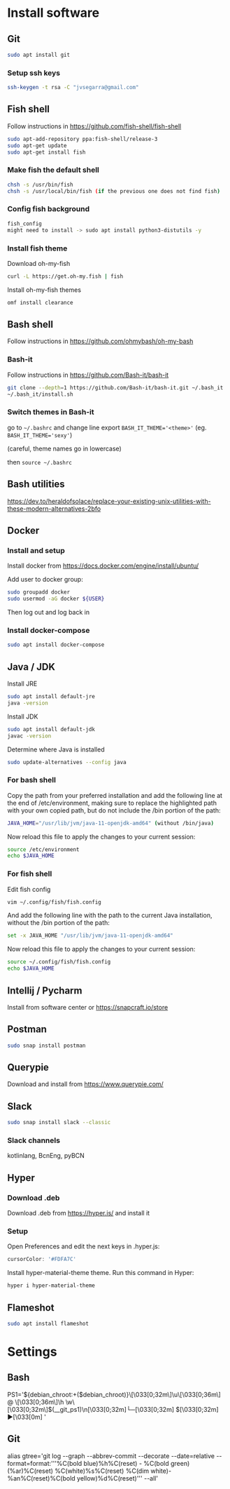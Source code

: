 # Install software
## Git
```bash
sudo apt install git
```

### Setup ssh keys
```bash
ssh-keygen -t rsa -C "jvsegarra@gmail.com"
```

## Fish shell
Follow instructions in <https://github.com/fish-shell/fish-shell>

```bash
sudo apt-add-repository ppa:fish-shell/release-3
sudo apt-get update
sudo apt-get install fish
```

### Make fish the default shell
```bash
chsh -s /usr/bin/fish
chsh -s /usr/local/bin/fish (if the previous one does not find fish)
```

### Config fish background
```bash
fish_config
might need to install -> sudo apt install python3-distutils -y 
```

### Install fish theme
Download oh-my-fish
```bash
curl -L https://get.oh-my.fish | fish
```

Install oh-my-fish themes
```bash
omf install clearance
```

## Bash shell
Follow instructions in <https://github.com/ohmybash/oh-my-bash>

### Bash-it
Follow instructions in <https://github.com/Bash-it/bash-it>

```bash
git clone --depth=1 https://github.com/Bash-it/bash-it.git ~/.bash_it
~/.bash_it/install.sh
```
### Switch themes in Bash-it
go to ```~/.bashrc``` and change line export ```BASH_IT_THEME='<theme>'``` (eg. ```BASH_IT_THEME='sexy'```)

(careful, theme names go in lowercase)

then ```source ~/.bashrc```

## Bash utilities
<https://dev.to/heraldofsolace/replace-your-existing-unix-utilities-with-these-modern-alternatives-2bfo>

## Docker
### Install and setup
Install docker from <https://docs.docker.com/engine/install/ubuntu/>

Add user to docker group:
```bash
sudo groupadd docker
sudo usermod -aG docker ${USER}
```
Then log out and log back in

### Install docker-compose
```bash
sudo apt install docker-compose
```

## Java / JDK
Install JRE
```bash
sudo apt install default-jre
java -version
```

Install JDK
```bash
sudo apt install default-jdk
javac -version
```

Determine where Java is installed
```bash
sudo update-alternatives --config java
```

### For bash shell
Copy the path from your preferred installation and add the following line at the end of /etc/environment, making sure to replace the highlighted path with your own copied path, but do not include the /bin portion of the path:
```bash
JAVA_HOME="/usr/lib/jvm/java-11-openjdk-amd64" (without /bin/java)
```

Now reload this file to apply the changes to your current session:
```bash
source /etc/environment
echo $JAVA_HOME
```

### For fish shell
Edit fish config
```bash
vim ~/.config/fish/fish.config
```

And add the following line with the path to the current Java installation, without the /bin portion of the path:
```bash
set -x JAVA_HOME "/usr/lib/jvm/java-11-openjdk-amd64"
```

Now reload this file to apply the changes to your current session:
```bash
source ~/.config/fish/fish.config
echo $JAVA_HOME
```

## Intellij / Pycharm
Install from software center or <https://snapcraft.io/store>

## Postman
```bash
sudo snap install postman
```

## Querypie
Download and install from <https://www.querypie.com/>

## Slack
```bash
sudo snap install slack --classic
```
### Slack channels
kotlinlang, BcnEng, pyBCN

## Hyper
### Download .deb
Download .deb from <https://hyper.is/> and install it

### Setup
Open Preferences and edit the next keys in .hyper.js:
```javascript
cursorColor: '#FDFA7C'
```
Install hyper-material-theme theme. Run this command in Hyper:
```bash
hyper i hyper-material-theme
```

## Flameshot
```bash
sudo apt install flameshot
```

# Settings
## Bash

PS1='${debian_chroot:+($debian_chroot)}\[\033[0;32m\]\u\[\033[0;36m\] @ \[\033[0;36m\]\h \w\[\033[0;32m\]$(__git_ps1)\n\[\033[0;32m\]└─\[\033[0;32m\] \$\[\033[0;32m\] ▶\[\033[0m\] '

## Git

alias gtree='git log --graph --abbrev-commit --decorate --date=relative --format=format:'\''%C(bold blue)%h%C(reset) - %C(bold green)(%ar)%C(reset) %C(white)%s%C(reset) %C(dim white)- %an%C(reset)%C(bold yellow)%d%C(reset)'\'' --all'
